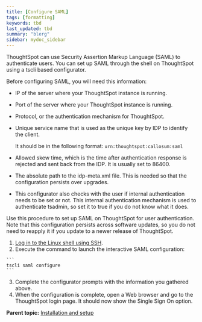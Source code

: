```yaml
---
title: [Configure SAML]
tags: [formatting]
keywords: tbd
last_updated: tbd
summary: "blerg"
sidebar: mydoc_sidebar
---
```

ThoughtSpot can use Security Assertion Markup Language (SAML) to authenticate users. You can set up SAML through the shell on ThoughtSpot using a tscli based configurator.

Before configuring SAML, you will need this information:

-   IP of the server where your ThoughtSpot instance is running.
-   Port of the server where your ThoughtSpot instance is running.
-   Protocol, or the authentication mechanism for ThoughtSpot.
-   Unique service name that is used as the unique key by IDP to identify the client.

    It should be in the following format: `urn:thoughtspot:callosum:saml`

-   Allowed skew time, which is the time after authentication response is rejected and sent back from the IDP. It is usually set to 86400.
-   The absolute path to the idp-meta.xml file. This is needed so that the configuration persists over upgrades.
-   This configurator also checks with the user if internal authentication needs to be set or not. This internal authentication mechanism is used to authenticate tsadmin, so set it to true if you do not know what it does.

Use this procedure to set up SAML on ThoughtSpot for user authentication. Note that this configuration persists across software updates, so you do not need to reapply it if you update to a newer release of ThoughtSpot.

1.  [Log in to the Linux shell using SSH](../../shared/conrefs/../../admin/setup/login_console.html).
2.   Execute the command to launch the interactive SAML configuration:

    ```
    tscli saml configure
    ```

3.   Complete the configurator prompts with the information you gathered above.
4.   When the configuration is complete, open a Web browser and go to the ThoughtSpot login page. It should now show the Single Sign On option.

**Parent topic:** [Installation and setup](../../admin/setup/intro.html)
